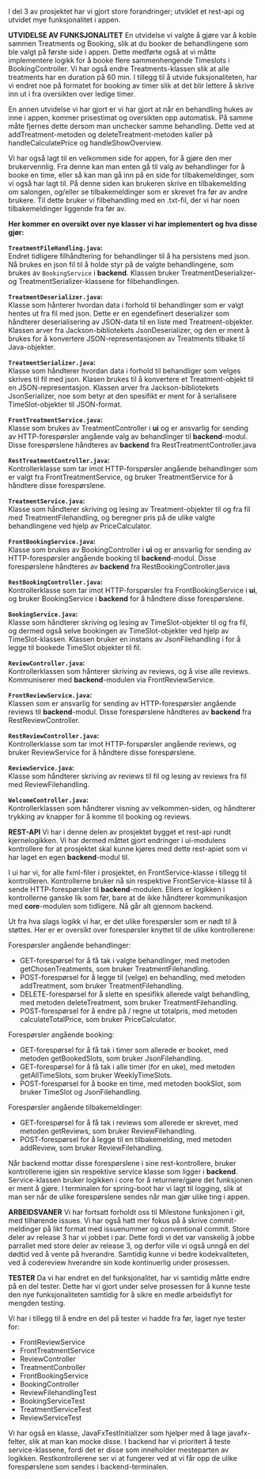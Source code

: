 I del 3 av prosjektet har vi gjort store forandringer; utviklet et rest-api og utvidet mye funksjonalitet i appen.

**UTVIDELSE AV FUNKSJONALITET**
En utvidelse vi valgte å gjøre var å koble sammen Treatments og Booking, slik at du booker de behandlingene som ble valgt på første side i appen. Dette medførte også at vi måtte implementere logikk for å booke flere sammenhengende Timeslots i BookingController. Vi har også endre Treatments-klassen slik at alle treatments har en duration på 60 min. I tillegg til å utvide fuksjonaliteten, har vi endret noe på formatet for booking av timer slik at det blir lettere å skrive inn ut i fra oversikten over ledige timer.

En annen utvidelse vi har gjort er vi har gjort at når en behandling hukes av inne i appen, kommer prisestimat og oversikten opp automatisk. På samme måte fjernes dette dersom man unchecker samme behandling. Dette ved at addTreatment-metoden og deleteTreatment-metoden kaller på handleCalculatePrice og handleShowOverview.

Vi har også lagt til en velkommen side for appen, for å gjøre den mer brukervennlig. Fra denne kan man enten gå til valg av behandlinger for å booke en time, eller så kan man gå inn på en side for tilbakemeldinger, som vi også har lagt til. På denne siden kan brukeren skrive en tilbakemelding om salongen, og/eller se tilbakemeldinger som er skrevet fra før av andre brukere. Til dette bruker vi filbehandling med en .txt-fil, der vi har noen tilbakemeldinger liggende fra før av.

**Her kommer en oversikt over nye klasser vi har implementert og hva disse gjør:**

**`TreatmentFileHandling.java`:**  
  Endret tidligere filhåndtering for behandlinger til å ha persistens med json. Nå brukes en json fil til å holde styr på de valgte behandlingene, som brukes av `BookingService` i **backend**. Klassen bruker TreatmentDeserializer- og TreatmentSerializer-klassene for filbehandlingen.

**`TreatmentDeserializer.java`:**  
  Klasse som hånterer hvordan data i forhold til behandlinger som er valgt hentes ut fra fil med json. Dette er en egendefinert deserializer som håndterer deserialisering av JSON-data til en liste med Treatment-objekter. Klassen arver fra Jackson-bibliotekets JsonDeserializer, og den er ment å brukes for å konvertere JSON-representasjonen av Treatments tilbake til Java-objekter.

**`TreatmentSerializer.java`:**  
  Klasse som håndterer hvordan data i forhold til behandliger som velges skrives til fil med json. Klasen brukes til å konvertere et Treatment-objekt til en JSON-representasjon. Klassen arver fra Jackson-bibliotekets JsonSerializer<Treatment>, noe som betyr at den spesifikt er ment for å serialisere TimeSlot-objekter til JSON-format.

**`FrontTreatmentService.java`:**  
  Klasse som brukes av TreatmentController i **ui** og er ansvarlig for sending av HTTP-forespørsler angående valg av behandlinger til **backend**-modul. Disse forespørslene håndteres av **backend** fra RestTreatmentController.java

**`RestTreatmentController.java`:**  
  Kontrollerklasse som tar imot HTTP-forspørsler angående behandlinger som er valgt fra FrontTreatmentService, og bruker TreatmentService for å håndtere disse forespørslene.

**`TreatmentService.java`:**  
  Klasse som håndterer skriving og lesing av Treatment-objekter til og fra fil med TreatmentFilehandling, og beregner pris på de ulike valgte behandlingene ved hjelp av PriceCalculator.

**`FrontBookingService.java`:**  
  Klasse som brukes av BookingController i **ui** og er ansvarlig for sending av HTTP-forespørsler angående booking til **backend**-modul. Disse forespørslene håndteres av **backend** fra RestBookingController.java

**`RestBookingController.java`:**  
  Kontrollerklasse som tar imot HTTP-forspørsler fra FrontBookingService i **ui**, og bruker BookingService i **backend** for å håndtere disse forespørslene.

**`BookingService.java`:**  
  Klasse som håndterer skriving og lesing av TimeSlot-objekter til og fra fil, og dermed også selve bookingen av TimeSlot-objekter ved hjelp av TimeSlot-klassen. Klassen bruker en instans av JsonFilehandling i for å legge til bookede TimeSlot objekter til fil.

**`ReviewController.java`:**  
  Kontrollerklassen som hånterer skriving av reviews, og å vise alle reviews. Kommuniserer med **backend**-modulen via FrontReviewService.

**`FrontReviewService.java`:**  
  Klassen som er ansvarlig for sending av HTTP-forespørsler angående reviews til **backend**-modul. Disse forespørslene håndteres av **backend** fra RestReviewController.

**`RestReviewController.java`:**  
  Kontrollerklasse som tar imot HTTP-forspørsler angående reviews, og bruker ReviewService for å håndtere disse forespørslene.

**`ReviewService.java`:**  
  Klasse som håndterer skriving av reviews til fil og lesing av reviews fra fil med ReviewFilehandling.

**`WelcomeController.java`:**  
  Kontrollerklassen som håndterer visning av velkommen-siden, og håndterer trykking av knapper for å komme til booking og reviews.

**REST-API**
Vi har i denne delen av prosjektet bygget et rest-api rundt kjernelogikken. Vi har dermed måttet gjort endringer i ui-modulens kontrollere for at prosjektet skal kunne kjøres med dette rest-apiet som vi har laget en egen **backend**-modul til.

I ui har vi, for alle fxml-filer i prosjektet, én FrontService-klasse i tillegg til kontrolleren. Kontrollerne bruker nå sin respektive FrontService-klasse til å sende HTTP-forespørsler til **backend**-modulen. Ellers er logikken i kontrollerne ganske lik som før, bare at de ikke håndterer kommunikasjon med **core**-modulen som tidligere. Nå går alt gjennom backend.

Ut fra hva slags logikk vi har, er det ulike forespørsler som er nødt til å støttes. Her er er oversikt over forespørsler knyttet til de ulike kontrollerene:

Forespørsler angående behandlinger:

- GET-forespørsel for å få tak i valgte behandlinger, med metoden getChosenTreatments, som bruker TreatmentFilehandling.
- POST-forespørsel for å legge til (velge) en behandling, med metoden addTreatment, som bruker TreatmentFilehandling. 
- DELETE-forespørsel for å slette en spesifikk allerede valgt behandling, med metoden deleteTreatment, som bruker TreatmentFilehandling.
- POST-forespørsel for å endre på / regne ut totalpris, med metoden calculateTotalPrice, som bruker PriceCalculator.

Forespørsler angående booking:

- GET-forespørsel for å få tak i timer som allerede er booket, med metoden getBookedSlots, som bruker JsonFilehandling.
- GET-forespørsel for å få tak i alle timer (for en uke), med metoden getAllTimeSlots, som bruker WeeklyTimeSlots.
- POST-forespørsel for å booke en time, med metoden bookSlot, som bruker TimeSlot og JsonFilehandling.

Forespørsler angående tilbakemeldinger:

- GET-forespørsel for å få tak i reviews som allerede er skrevet, med metoden getReviews, som bruker ReviewFilehandling.
- POST-forespørsel for å legge til en tilbakemelding, med metoden addReview, som bruker ReviewFilehandling.

Når backend mottar disse forespørslene i sine rest-kontrollere, bruker kontrollerene igjen sin respektive service klasse som ligger i **backend**. Service-klassen bruker logikken i core for å returnere/gjøre det funksjonen er ment å gjøre. I terminalen for spring-boot har vi lagt til logging, slik at man ser når de ulike forespørslene sendes når man gjør ulike ting i appen.

**ARBEIDSVANER**
Vi har fortsatt forholdt oss til Milestone funksjonen i git, med tilhørende issues. Vi har også hatt mer fokus på å skrive commit-meldinger på likt format med issuenummer og conventional commit. Store deler av release 3 har vi jobbet i par. Dette fordi vi det var vanskelig å jobbe parrallet med store deler av release 3, og derfor ville vi også unngå en del dødtid ved å vente på hverandre. Samtidig kunne vi bedre kodekvaliteten, ved å codereview hverandre sin kode kontinuerlig under prosessen.

**TESTER**
Da vi har endret en del funksjonalitet, har vi samtidig måtte endre på en del tester. Dette har vi gjort under selve prosessen for å kunne teste den nye funksjonaliteten samtidig for å sikre en medle arbeidsflyt for mengden testing.

Vi har i tillegg til å endre en del på tester vi hadde fra før, laget nye tester for:

- FrontReviewService
- FrontTreatmentService
- ReviewController
- TreatmentController
- FrontBookingService
- BookingController
- ReviewFilehandlingTest
- BookingServiceTest
- TreatmentServiceTest
- ReviewServiceTest
  
Vi har også en klasse, JavaFxTestInitializer som hjelper med å lage javafx-felter, slik at man kan mocke disse.
I backend har vi prioritert å teste service-klassene, fordi det er disse som inneholder mesteparten av logikken. Restkontrollerene ser vi at fungerer ved at vi får opp de ulike forespørslene som sendes i backend-terminalen.